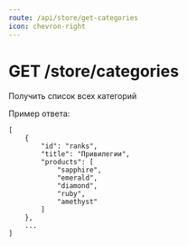 ```yaml
---
route: /api/store/get-categories
icon: chevron-right
---
```


# GET /store/categories
Получить список всех категорий

Пример ответа:
```
[
    {
        "id": "ranks",
        "title": "Привилегии",
        "products": [
            "sapphire",
            "emerald",
            "diamond",
            "ruby",
            "amethyst"
        ]
    },
    ...
]
```

